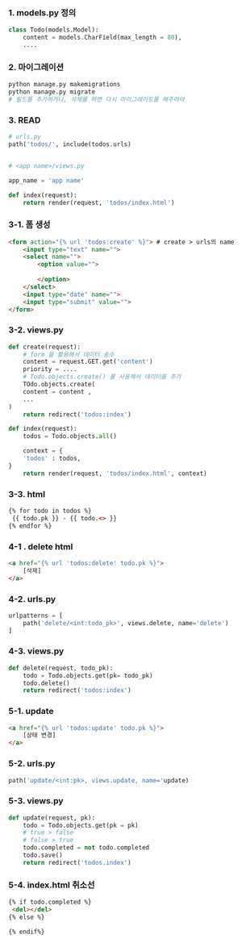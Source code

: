 ### 1. models.py 정의

```py
class Todo(models.Model):
    content = models.CharField(max_length = 80),
    ....
```

### 2. 마이그레이션

```bash
python manage.py makemigrations
python manage.py migrate
# 필드를 추가하거나, 삭제를 하면 다시 마이그레이트를 해주어야
```

### 3. READ

```py
# urls.py
path('todos/', include(todos.urls)


# <app name>/views.py

app_name = 'app name'

def index(request):
    return render(request, 'todos/index.html')

```

### 3-1. 폼 생성

```html
<form action="{% url 'todos:create' %}"> # create > urls의 name
    <input type="text" name="">
    <select name="">
        <option value="">
        
        </option>
    </select>
    <input type="date" name="">
    <input type="submit" value="">
</form>
```

### 3-2. views.py

```py
def create(request):
    # form 을 활용해서 데이터 송수
    content = request.GET.get('content')
    priority = ....        
    # Todo.objects.create() 를 사용해서 데이터를 추가
    TOdo.objects.create(
    content = content ,
    ...
)
    return redirect('todos:index')
```

```py
def index(request):
    todos = Todo.objects.all()

    context = {
    'todos' : todos,
}
    return render(request, 'todos/index.html', context)
```

### 3-3. html

```html
{% for todo in todos %}
 {{ todo.pk }} - {{ todo.<> }}
{% endfor %}
```

### 4-1 . delete html

```html
<a href="{% url 'todos:delete' todo.pk %}"> 
    [삭제] 
</a>
```

### 4-2. urls.py

```py
urlpatterns = [
    path('delete/<int:todo_pk>', views.delete, name='delete')
]
```

### 4-3. views.py

```py
def delete(request, todo_pk):
    todo = Todo.objects.get(pk= todo_pk)
    todo.delete()
    return redirect('todos:index')
```

### 5-1. update

```html
<a href="{% url 'todos:update' todo.pk %}"> 
    [상태 변경] 
</a>
```

### 5-2. urls.py

```py
path('update/<int:pk>, views.update, name='update)
```

### 5-3. views.py

```py
def update(request, pk):
    todo = Todo.objects.get(pk = pk)
    # true > false
    # false > true
    todo.completed = not todo.completed
    todo.save()
    return redirect('todos.index')
```

### 5-4. index.html 취소선

```html
{% if todo.completed %}
 <del></del>
{% else %}

{% endif%}
```


